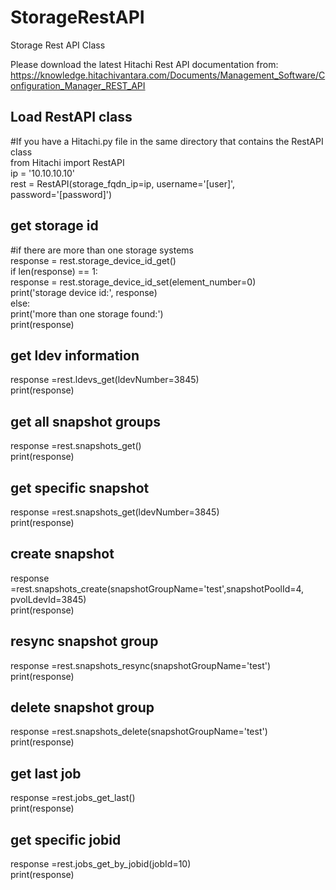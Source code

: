 # StorageRestAPI<br />
Storage Rest API Class<br />

Please download the latest Hitachi Rest API documentation from:<br />
https://knowledge.hitachivantara.com/Documents/Management_Software/Configuration_Manager_REST_API<br />

<h2>Load RestAPI class</h2>
#If you have a Hitachi.py file in the same directory that contains the RestAPI class<br />
from Hitachi import RestAPI<br />
ip = '10.10.10.10'<br />
rest = RestAPI(storage_fqdn_ip=ip, username='[user]', password='[password]')<br />

<h2>get storage id</h2>
#if there are more than one storage systems<br />
response = rest.storage_device_id_get()<br />
if len(response) == 1:<br />
    response = rest.storage_device_id_set(element_number=0)<br />
    print('storage device id:', response)<br />
else:<br />
    print('more than one storage found:')<br />
    print(response)<br />
    
<h2>get ldev information</h2>
<!-- 3845[dec] means 0F:05[hex]<br /> -->
response =rest.ldevs_get(ldevNumber=3845)<br />
print(response)<br />

<h2>get all snapshot groups</h2>
response =rest.snapshots_get()<br />
print(response)<br />

<h2>get specific snapshot</h2>
response =rest.snapshots_get(ldevNumber=3845)<br />
print(response)<br />

<h2>create snapshot</h2>
response =rest.snapshots_create(snapshotGroupName='test',snapshotPoolId=4, pvolLdevId=3845)<br />
print(response)<br />

<h2>resync snapshot group</h2>
response =rest.snapshots_resync(snapshotGroupName='test')<br />
print(response)<br />

<h2>delete snapshot group</h2>
response =rest.snapshots_delete(snapshotGroupName='test')<br />
print(response)<br />

<h2>get last job</h2>
response =rest.jobs_get_last()<br />
print(response)<br />

<h2>get specific jobid</h2>
response =rest.jobs_get_by_jobid(jobId=10)<br />
print(response)<br />
